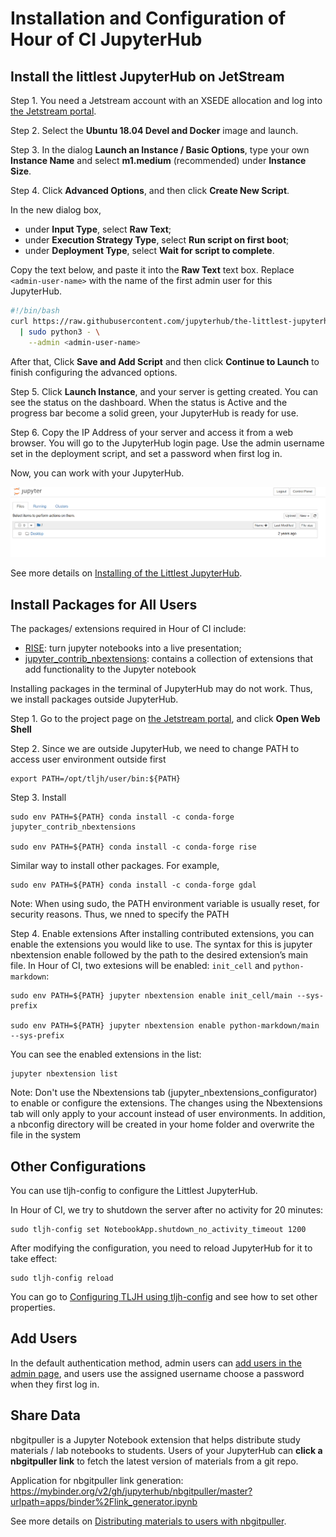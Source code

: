 # Installation and Configuration of Hour of CI JupyterHub

## Install the littlest JupyterHub on JetStream 

Step 1. You need a Jetstream account with an XSEDE allocation and log into [the Jetstream portal](https://use.jetstream-cloud.org/).     

Step 2. Select the **Ubuntu 18.04 Devel and Docker** image and launch.  

Step 3. In the dialog **Launch an Instance / Basic Options**, type your own **Instance Name** and select **m1.medium** (recommended) under **Instance Size**.

Step 4. Click **Advanced Options**, and then click **Create New Script**. 

In the new dialog box,
* under **Input Type**, select **Raw Text**;  
* under **Execution Strategy Type**, select **Run script on first boot**;  
* under **Deployment Type**, select **Wait for script to complete**.  

Copy the text below, and paste it into the **Raw Text** text box. Replace `<admin-user-name>` with the name of the first admin user for this JupyterHub.   
```bash
#!/bin/bash
curl https://raw.githubusercontent.com/jupyterhub/the-littlest-jupyterhub/master/bootstrap/bootstrap.py \
  | sudo python3 - \
    --admin <admin-user-name>
```

After that, Click **Save and Add Script** and then click **Continue to Launch** to finish configuring the advanced options.  

Step 5. Click **Launch Instance**, and your server is getting created. You can see the status on the dashboard.  When the status is Active and the progress bar become a solid green, your JupyterHub is ready for use.

Step 6. Copy the IP Address of your server and access it from a web browser. You will go to the JupyterHub login page. Use the admin username set in the deployment script, and set a password when first log in.  

Now, you can work with your JupyterHub.   

![jupyterhub](images/jupyterhub.png)

See more details on [Installing of the Littlest JupyterHub](https://tljh.jupyter.org/en/latest/install/jetstream.html).

## Install Packages for All Users

The packages/ extensions required in Hour of CI include:
* [RISE](https://rise.readthedocs.io/en/maint-5.6/installation.html): turn jupyter notebooks into a live presentation;
* [jupyter_contrib_nbextensions](https://github.com/ipython-contrib/jupyter_contrib_nbextensions): contains a collection of extensions that add functionality to the Jupyter notebook

Installing packages in the terminal of JupyterHub may do not work. Thus, we install packages outside JupyterHub. 

Step 1. Go to the project page on [the Jetstream portal](https://use.jetstream-cloud.org/), and click **Open Web Shell**

Step 2. Since we are outside JupyterHub, we need to change PATH to access user environment outside first
```shell
export PATH=/opt/tljh/user/bin:${PATH}
```

Step 3. Install
```shell
sudo env PATH=${PATH} conda install -c conda-forge jupyter_contrib_nbextensions

sudo env PATH=${PATH} conda install -c conda-forge rise
```

Similar way to install other packages. For example,
```
sudo env PATH=${PATH} conda install -c conda-forge gdal
```

Note: When using sudo, the PATH environment variable is usually reset, for security reasons. Thus, we nned to specify the PATH

Step 4. Enable extensions
After installing contributed extensions, you can enable the extensions you would like to use. The syntax for this is jupyter nbextension enable followed by the path to the desired extension’s main file. In Hour of CI, two extesions will be enabled: `init_cell` and `python-markdown`:
```shell
sudo env PATH=${PATH} jupyter nbextension enable init_cell/main --sys-prefix

sudo env PATH=${PATH} jupyter nbextension enable python-markdown/main --sys-prefix
```

You can see the enabled extensions in the list: 
```shell
jupyter nbextension list
```

Note: Don't use the Nbextensions tab (jupyter_nbextensions_configurator) to enable or configure the extensions. The changes using the Nbextensions tab will only apply to your account instead of user environments. In addition, a nbconfig directory will be created in your home folder and overwrite the file in the system


## Other Configurations
You can use tljh-config to configure the Littlest JupyterHub.   

In Hour of CI, we try to shutdown the server after no activity for 20 minutes:
```shell
sudo tljh-config set NotebookApp.shutdown_no_activity_timeout 1200
```

After modifying the configuration, you need to reload JupyterHub for it to take effect:
```shell
sudo tljh-config reload
```

You can go to [Configuring TLJH using tljh-config](http://tljh.jupyter.org/en/latest/topic/tljh-config.html#reloading-jupyterhub-to-apply-configuration) and see how to set other properties.


## Add Users
In the default authentication method, admin users can [add users in the admin page](https://tljh.jupyter.org/en/latest/install/jetstream.html#step-2-adding-more-users), and users use the assigned username choose a password when they first log in.   

## Share Data

nbgitpuller is a Jupyter Notebook extension that helps distribute study materials / lab notebooks to students. Users of your JupyterHub can **click a nbgitpuller link** to fetch the latest version of materials from a git repo.

Application for nbgitpuller link generation:
https://mybinder.org/v2/gh/jupyterhub/nbgitpuller/master?urlpath=apps/binder%2Flink_generator.ipynb

See more details on [Distributing materials to users with nbgitpuller](https://tljh.jupyter.org/en/latest/howto/content/nbgitpuller.html).